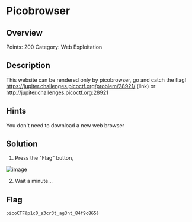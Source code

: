 # Picobrowser
## Overview
Points: 200    Category: Web Exploitation

## Description
This website can be rendered only by picobrowser, go and catch the flag! https://jupiter.challenges.picoctf.org/problem/28921/ (link) or http://jupiter.challenges.picoctf.org:28921

## Hints
You don't need to download a new web browser

## Solution
1. Press the "Flag" button,  

![image](https://user-images.githubusercontent.com/91111108/217757840-72bf7da1-9cb3-4777-b622-22ca683ad863.png)

2. Wait a minute...
## Flag
`picoCTF{p1c0_s3cr3t_ag3nt_84f9c865}`
